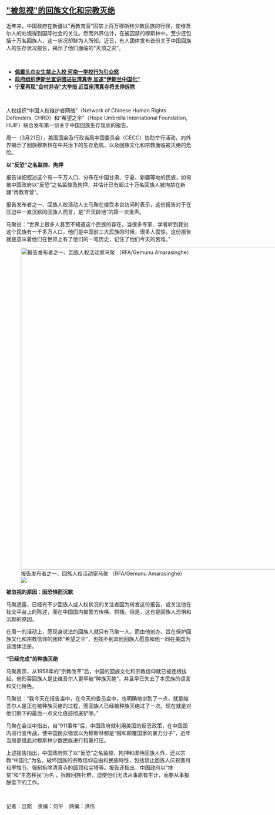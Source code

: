<!--1679526037000-->
["被忽视"的回族文化和宗教灭绝](https://www.rfa.org/mandarin/yataibaodao/shaoshuminzu/al3-03212023140213.html)
------

<p>近年来，中国政府在新疆以"再教育营"囚禁上百万穆斯林少数民族的行径，使维吾尔人的处境得到国际社会的关注。然而外界估计，在被囚禁的穆斯林中，至少还包括十万名回族人，这一状况却鲜为人所知。近日，有人团体发布首份关于中国回族人的生存状况报告，揭示了他们面临的“灭顶之灾”。</p><p><span class="result-title"> </span></p><ul><li><a href="https://www.rfa.org/mandarin/yataibaodao/shehui/mlq-11092021094459.html"><strong>佩戴头巾女生禁止入校 河南一学校行为引众怒</strong></a></li><li><strong><a href="https://www.rfa.org/mandarin/yataibaodao/shehui/mlq-10262021083332.html">政府组织伊斯兰宣讲团进驻清真寺 加速"伊斯兰中国化"</a></strong></li><li><strong><a href="https://www.rfa.org/mandarin/yataibaodao/shehui/mlq-03242021103321.html">宁夏再现"合村并寺"大举措 近百座清真寺将关停拆除</a></strong></li></ul><p><span class="result-title"> </span></p><p><span style="font-weight: 400;">人权组织“中国人权维护者网络”（Network of Chinese Human Rights Defenders, CHRD）和“希望之伞”（Hope Umbrella International Foundation, HUIF）联合发布第一份关于中国回族生存现状的报告。</span></p><p><span style="font-weight: 400;">周一（3月21日），美国国会及行政当局中国委员会（CECC）协助举行活动，向外界揭示了回族穆斯林在中共治下的生存危机，以及回族文化和宗教面临被灭绝的危险。</span></p><p><b>以"反恐"之名监控、拘押</b></p><p><span style="font-weight: 400;">报告详细叙述这个有一千万人口、分布在中国甘肃、宁夏、新疆等地的民族，如何被中国政府以“反恐”之名监控及拘押，并估计已有超过十万名回族人被拘禁在新疆“再教育营”。</span></p><p><span style="font-weight: 400;">报告发布者之一、回族人权活动人士马聚在接受本台访问时表示，这份报告对于在压迫中一直沉默的回族人而言，是“开天辟地”的第一次发声。</span></p><p><span style="font-weight: 400;">马聚说：“世界上很多人甚至不知道这个民族的存在，当很多专家、学者听到我说这个民族有一千多万人口，他们是中国前三大民族的时候，很多人震惊。这份报告就是意味着他们在世界上有了他们的一笔历史，记住了他们今天的苦难。”</span></p><p></p><p><figure class="image-richtext image-inline captioned" style="width:1280px;"><img alt="报告发布者之一、回族人权活动家马聚 （RFA/Gemunu Amarasinghe）" height="876" src="https://www.rfa.org/mandarin/yataibaodao/shaoshuminzu/al3-03212023140213.html/20230321-cha_dc_huimuslims_02.jpg/@@images/6a61ca31-56d3-41aa-9914-b9e97f337012.jpeg" title="20230321-CHA_DC_HuiMuslims_02.jpg" width="1280"/><figcaption class="image-caption">报告发布者之一、回族人权活动家马聚 （RFA/Gemunu Amarasinghe）</figcaption><small></small><div id="zoomattribute"><a data-caption="报告发布者之一、回族人权活动家马聚 （RFA/Gemunu Amarasinghe）" data-fancybox="" href="https://www.rfa.org/mandarin/yataibaodao/shaoshuminzu/al3-03212023140213.html/20230321-cha_dc_huimuslims_02.jpg" id="single_image" title="报告发布者之一、回族人权活动家马聚 （RFA/Gemunu Amarasinghe）"><img src="/++plone++rfa-resources/img/icon-zoom.png"/></a></div></figure></p><p><b>被忽视的原因：因恐惧而沉默</b></p><p><span style="font-weight: 400;">马聚透露，已经有不少回族人或人权状况的关注者因为转发这份报告，或关注他在社交平台上的陈述，而在中国国内被警方传唤、抓捕。但是，这也是回族人恐惧和沉默的原因。</span></p><p><span style="font-weight: 400;">在周一的活动上，愿现身说法的回族人就只有马聚一人。而由他创办、旨在保护回族文化和宗教信仰的团体“希望之伞”，也找不到其他回族人愿意和他一同在美国为该团体注册。</span></p><p><b>“已经完成”的种族灭绝</b></p><p><span style="font-weight: 400;">马聚表示，从1958年的“宗教改革”后，中国的回族文化和宗教信仰就已被连根拔起。他形容回族人是比维吾尔人更早被“种族灭绝”，并且早已失去了本民族的语言和文化特色。</span></p><p><span style="font-weight: 400;">马聚说：“我今天在报告当中，在今天的委员会中，也明确地讲到了一点，就是维吾尔人是正在被种族灭绝的过程，而回族人已经被种族灭绝过了一次。现在就是对他们剩下的最后一点文化痕迹彻底铲除。”</span></p><p><span style="font-weight: 400;">马聚在会议中指出，自“911事件”后，中国政府就利用美国的反恐政策，在中国国内进行宣传战，使中国民众错误以为穆斯林都是“贼和颠覆国家的暴力分子”，近年当局更借此对穆斯林少数民族进行粗暴打压。</span></p><p><span style="font-weight: 400;">上述报告指出，中国政府除了以“反恐”之名监控、拘押和虐待回族人外，还以宗教“中国化”为名，破坏回族的宗教信仰自由和民族特性，包括禁止回族人庆祝斋月和宰牲节、强制拆除清真寺的圆顶和尖塔等。报告还指出，中国政府以“扶贫”和“生态移民”为名 ，拆散回族社群，迫使他们无法从事原有生计，而要从事报酬低下的工作。</span></p><p><span class="result-title"> </span></p><p><span style="font-weight: 400;">记者：吕熙    责编：何平    网编：洪伟</span></p>

